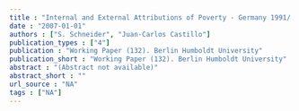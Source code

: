 ```yaml
---
title : "Internal and External Attributions of Poverty - Germany 1991/ 2006"
date : "2007-01-01"
authors : ["S. Schneider", "Juan-Carlos Castillo"]
publication_types : ["4"]
publication : "Working Paper (132). Berlin Humboldt University"
publication_short : "Working Paper (132). Berlin Humboldt University"
abstract : "(Abstract not available)"
abstract_short : ""
url_source : "NA"
tags : ["NA"]
---
```

